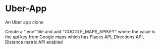 # Uber-App
An Uber app clone


Create a ".env" file and add "GOOGLE_MAPS_APIKEY" where the value is the api key from Google maps which has Places API, Directions API, Distance matrix API enabled

